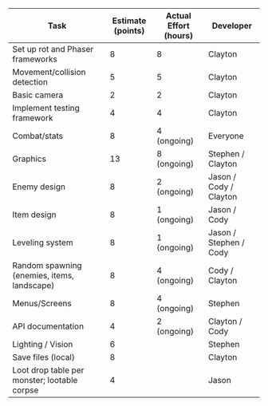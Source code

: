 | Task                                         | Estimate (points) | Actual Effort (hours) | Developer              |
| ---                                          | ---               | ---                   | ---                    |
| Set up rot and Phaser frameworks             | 8                 | 8                     | Clayton                |
| Movement/collision detection                 | 5                 | 5                     | Clayton                |
| Basic camera                                 | 2                 | 2                     | Clayton                |
| Implement testing framework                  | 4                 | 4                     | Clayton                |
| Combat/stats                                 | 8                 | 4 (ongoing)           | Everyone               |
| Graphics                                     | 13                | 8 (ongoing)           | Stephen / Clayton      |
| Enemy design                                 | 8                 | 2 (ongoing)           | Jason / Cody / Clayton |
| Item design                                  | 8                 | 1 (ongoing)           | Jason / Cody           |
| Leveling system                              | 8                 | 1 (ongoing)           | Jason / Stephen / Cody |
| Random spawning (enemies, items, landscape)  | 8                 | 4 (ongoing)           | Cody / Clayton         |
| Menus/Screens                                | 8                 | 4 (ongoing)           | Stephen                |
| API documentation                            | 4                 | 2 (ongoing)           | Clayton / Cody         |
| Lighting / Vision                            | 6                 |                       | Stephen                |
| Save files (local)                           | 8                 |                       | Clayton                |
| Loot drop table per monster; lootable corpse | 4                 |                       | Jason                  |
